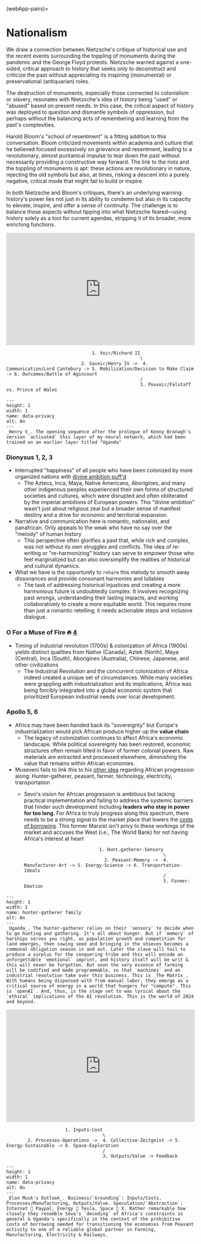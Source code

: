 (webApp-pairs)=
# Nationalism

We draw a connection between Nietzsche's critique of historical use and the recent events surrounding the toppling of monuments during the pandemic and the George Floyd protests. Nietzsche warned against a one-sided, critical approach to history that seeks only to deconstruct and criticize the past without appreciating its inspiring (monumental) or preservational (antiquarian) roles. 

The destruction of monuments, especially those connected to colonialism or slavery, resonates with Nietzsche's idea of history being "used" or "abused" based on present needs. In this case, the critical aspect of history was deployed to question and dismantle symbols of oppression, but perhaps without the balancing acts of remembering and learning from the past's complexities.

Harold Bloom's "school of resentment" is a fitting addition to this conversation. Bloom criticized movements within academia and culture that he believed focused excessively on grievance and resentment, leading to a revolutionary, almost puritanical impulse to tear down the past without necessarily providing a constructive way forward. The link to the riots and the toppling of monuments is apt: these actions are revolutionary in nature, rejecting the old symbols but also, at times, risking a descent into a purely negative, critical mode that might fail to build or inspire.

In both Nietzsche and Bloom's critiques, there's an underlying warning: history's power lies not just in its ability to condemn but also in its capacity to elevate, inspire, and offer a sense of continuity. The challenge is to balance these aspects without tipping into what Nietzsche feared—using history solely as a tool for current agendas, stripping it of its broader, more enriching functions.

<iframe src="https://www.youtube.com/embed/m9J_RC1VhxY" width="100%" height="300" style="border:none;"></iframe>

                                    1. Voir/Richard II 
                                                      \ 
                                2. Savoir/Henry IV ->  4. Communication/Lord Cantebury -> 5. Mobilization/Decision to Make Claim -> 6. Outcomes/Battle of Agincourt
                                                      /
                                                      3. Pouvoir/Falstaff vs. Prince of Wales

```{figure} ../../figures/blanche.png
---
height: 1
width: 1
name: data-privacy
alt: An
---
_Henry V_. The opening sequence after the prologue of Kenny Branagh's version `activated` this layer of my neural network, which had been trained on an earlier layer titled "Uganda"
```
                                              
### Dionysus 1, 2, 3
- Interrupted "happiness" of all people who have been colonized by more organized nations with [divine ambition puff'd](https://abikesa.github.io/henryv/)
  - The Aztecs, Inca, Maya, Native Americans, Aborigines, and many other indigenous peoples experienced their own forms of structured societies and cultures, which were disrupted and often obliterated by the imperial ambitions of European powers. This "divine ambition" wasn't just about religious zeal but a broader sense of manifest destiny and a drive for economic and territorial expansion.
- Narrative and communication here is romantic, nationalist, and panafrican. Only appeals to the weak who have no say over the "melody" of human history
  - This perspective often glorifies a past that, while rich and complex, was not without its own struggles and conflicts. The idea of re-writing or "re-harmonizing" history can serve to empower those who feel marginalized but can also oversimplify the realities of historical and cultural dynamics.
- What we have is the opportunity to `reharm` this melody to smooth away dissonances and provide consonant harmonies and lullabies
  - The task of addressing historical injustices and creating a more harmonious future is undoubtedly complex. It involves recognizing past wrongs, understanding their lasting impacts, and working collaboratively to create a more equitable world. This requires more than just a romantic retelling; it needs actionable steps and inclusive dialogue.
    
### O For a Muse of Fire 🔥 [4](https://abikesa.github.io/dionysus/intro.html)
- Timing of industrial revolution (1700s) & colonization of Africa (1900s) yields distinct qualities from Native (Canada), Aztek (North), Maya (Central), Inca (South), Aborigines (Australia), Chinese, Japanese, and other civilizations 
  - The Industrial Revolution and the concurrent colonization of Africa indeed created a unique set of circumstances. While many societies were grappling with industrialization and its implications, Africa was being forcibly integrated into a global economic system that prioritized European industrial needs over local development.

### Apollo 5, 6

- Africa may have been handed back its "sovereignty" but Europe's industrialization would pick African produce higher up the **value chain**
  - The legacy of colonization continues to affect Africa's economic landscape. While political sovereignty has been restored, economic structures often remain tilted in favor of former colonial powers. Raw materials are extracted and processed elsewhere, diminishing the value that remains within African economies.
- Museveni fails to link this to his [other idea](https://www.youtube.com/watch?v=585IMBb14Kg&t=1s) regarding African progression along: Hunter-gatherer, peasant, farmer, technology, electricity, transportation
  - Sevo's vision for African progression is ambitious but lacking practical implementation and failing to address the systemic barriers that hinder such development including **leaders who stay in power for too long**. For Africa to truly progress along this spectrum, there needs to be a strong signal to the market place that lowers the [costs of borrowing](https://www.youtube.com/watch?v=585IMBb14Kg&t=1s). This former Marxist isn't privy to these workings of the market and accuses the West (i.e., The World Bank) for not having Africa's interest at heart 

                                    1. Hunt.gatherer-Sensory 
                                                            \ 
                                      2. Peasant-Memory ->  4. Manufacturer-Art -> 5. Energy-Science -> 6. Transportation-Ideals
                                                            /
                                                            3. Farmer-Emotion

```{figure} https://media.istockphoto.com/id/1432965053/vector/primitive-tribe-cave-people-stone-age-primal-painting-ancient-tribesmen-rock-drawing-man-and.jpg?s=2048x2048&w=is&k=20&c=rpqn7iCZW0Dy1mCQgt8NxQ4OnBQY8u4q7j2rcshodcQ=
---
height: 1
width: 1
name: hunter-gatherer family
alt: An
---
_Uganda_. The hunter-gatherer relies on their `sensory` to decide when to go hunting and gathering. It's all about hunger. But if `memory` of harships serves you right, as population growth and competition for land emerges, then sowing seed and bringing in the shieves becomes a communal obligation season in and out. Later the slave will toil to produce a surplus for the conquering tribe and this will encode an unforgettable `emotional` imprint, and history itself will be writ & this will never be forgotten. But soon the very essence of farming will be codified and made programmable, so that `machines` and an industrial revolution take over this business. This is _The Matrix_. With humans being dispensed with from manual labor, they emerge as a critical source of energy in a world that hungers for "compute". This is `openAI`. And, thus, is the stage set to wax lyrical about the `ethical` implications of the AI revolution. This is the world of 2024 and beyond.
```

<iframe src="https://www.youtube.com/embed/ktkV0N0Oask" width="100%" height="300" style="border:none;"></iframe>

                          1. Inputs-Cost 
                                        \ 
            2. Processes-Operations ->  4. Collective-Zeitgeist -> 5. Energy-Sustainable -> 6. Space-Exploration
                                        /
                                        3. Outputs/Value -> Feedback

```{figure} ../../figures/blanche.png
---
height: 1
width: 1
name: data-privacy
alt: An
---
_Elon Musk's Outlook_. Business/`Grounding`: Inputs/Costs, Processes/Manufacturing, Outputs/Value. Speculation/`Abstraction`: Internet 🛜 Paypal, Energy 🔋 Tesla, Space 🚀 X. Rather remarkable how closely they resemble Sevo's `decoding` of Africa's constraints in general & Uganda's specifically in the context of the prohibitive costs of borrowing needed for transitioning the economies from Peasant activity to one of a reliable global partner in Farming, Manufacturing, Electricity & Railways. 
```